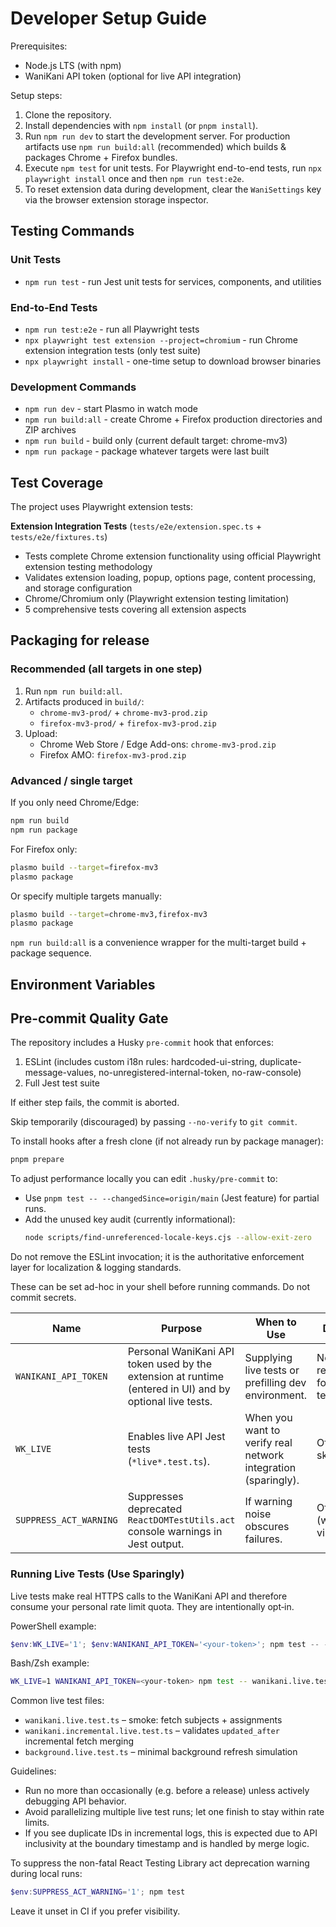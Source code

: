 ﻿# Developer Setup Guide

Prerequisites:
- Node.js LTS (with npm)
- WaniKani API token (optional for live API integration)

Setup steps:
1. Clone the repository.
2. Install dependencies with `npm install` (or `pnpm install`).
3. Run `npm run dev` to start the development server. For production artifacts use `npm run build:all` (recommended) which builds & packages Chrome + Firefox bundles.
4. Execute `npm test` for unit tests. For Playwright end-to-end tests, run `npx playwright install` once and then `npm run test:e2e`.
5. To reset extension data during development, clear the `WaniSettings` key via the browser extension storage inspector.

## Testing Commands

### Unit Tests
- `npm run test` - run Jest unit tests for services, components, and utilities

### End-to-End Tests  
- `npm run test:e2e` - run all Playwright tests
- `npx playwright test extension --project=chromium` - run Chrome extension integration tests (only test suite)
- `npx playwright install` - one-time setup to download browser binaries

### Development Commands
- `npm run dev` - start Plasmo in watch mode
- `npm run build:all` - create Chrome + Firefox production directories and ZIP archives
- `npm run build` - build only (current default target: chrome-mv3)
- `npm run package` - package whatever targets were last built

## Test Coverage

The project uses Playwright extension tests:

**Extension Integration Tests** (`tests/e2e/extension.spec.ts` + `tests/e2e/fixtures.ts`)
- Tests complete Chrome extension functionality using official Playwright extension testing methodology
- Validates extension loading, popup, options page, content processing, and storage configuration
- Chrome/Chromium only (Playwright extension testing limitation)
- 5 comprehensive tests covering all extension aspects

## Packaging for release

### Recommended (all targets in one step)
1. Run `npm run build:all`.
2. Artifacts produced in `build/`:
	- `chrome-mv3-prod/` + `chrome-mv3-prod.zip`
	- `firefox-mv3-prod/` + `firefox-mv3-prod.zip`
3. Upload:
	- Chrome Web Store / Edge Add-ons: `chrome-mv3-prod.zip`
	- Firefox AMO: `firefox-mv3-prod.zip`

### Advanced / single target
If you only need Chrome/Edge:
```bash
npm run build
npm run package
```
For Firefox only:
```bash
plasmo build --target=firefox-mv3
plasmo package
```
Or specify multiple targets manually:
```bash
plasmo build --target=chrome-mv3,firefox-mv3
plasmo package
```
`npm run build:all` is a convenience wrapper for the multi-target build + package sequence.

## Environment Variables

## Pre-commit Quality Gate
The repository includes a Husky `pre-commit` hook that enforces:
1. ESLint (includes custom i18n rules: hardcoded-ui-string, duplicate-message-values, no-unregistered-internal-token, no-raw-console)
2. Full Jest test suite

If either step fails, the commit is aborted.

Skip temporarily (discouraged) by passing `--no-verify` to `git commit`.

To install hooks after a fresh clone (if not already run by package manager):
```bash
pnpm prepare
```

To adjust performance locally you can edit `.husky/pre-commit` to:
- Use `pnpm test -- --changedSince=origin/main` (Jest feature) for partial runs.
- Add the unused key audit (currently informational):
	```bash
	node scripts/find-unreferenced-locale-keys.cjs --allow-exit-zero
	```

Do not remove the ESLint invocation; it is the authoritative enforcement layer for localization & logging standards.

These can be set ad-hoc in your shell before running commands. Do not commit secrets.

| Name | Purpose | When to Use | Default |
|------|---------|------------|---------|
| `WANIKANI_API_TOKEN` | Personal WaniKani API token used by the extension at runtime (entered in UI) and by optional live tests. | Supplying live tests or prefilling dev environment. | Not required for unit tests. |
| `WK_LIVE` | Enables live API Jest tests (`*live*.test.ts`). | When you want to verify real network integration (sparingly). | Off (tests skipped). |
| `SUPPRESS_ACT_WARNING` | Suppresses deprecated `ReactDOMTestUtils.act` console warnings in Jest output. | If warning noise obscures failures. | Off (warnings visible). |

### Running Live Tests (Use Sparingly)

Live tests make real HTTPS calls to the WaniKani API and therefore consume your personal rate limit quota. They are intentionally opt‑in.

PowerShell example:
```powershell
$env:WK_LIVE='1'; $env:WANIKANI_API_TOKEN='<your-token>'; npm test -- -- wanikani.live.test.ts
```

Bash/Zsh example:
```bash
WK_LIVE=1 WANIKANI_API_TOKEN=<your-token> npm test -- wanikani.live.test.ts
```

Common live test files:
* `wanikani.live.test.ts` – smoke: fetch subjects + assignments
* `wanikani.incremental.live.test.ts` – validates `updated_after` incremental fetch merging
* `background.live.test.ts` – minimal background refresh simulation

Guidelines:
* Run no more than occasionally (e.g. before a release) unless actively debugging API behavior.
* Avoid parallelizing multiple live test runs; let one finish to stay within rate limits.
* If you see duplicate IDs in incremental logs, this is expected due to API inclusivity at the boundary timestamp and is handled by merge logic.

To suppress the non-fatal React Testing Library act deprecation warning during local runs:
```powershell
$env:SUPPRESS_ACT_WARNING='1'; npm test
```
Leave it unset in CI if you prefer visibility.
